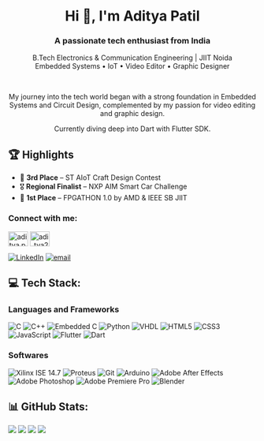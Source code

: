 <h1 align="center">Hi 👋, I'm Aditya Patil</h1>
<h3 align="center">A passionate tech enthusiast from India</h3>

<p align = "center">B.Tech Electronics & Communication Engineering | JIIT Noida <br/> Embedded Systems • IoT • Video Editor • Graphic Designer</p> <br/>
<p align = "center">My journey into the tech world began with a strong foundation in Embedded Systems and Circuit Design, complemented by my passion for video editing and graphic design.</p> <p align = "center">Currently diving deep into Dart with Flutter SDK.</p>

## 🏆 Highlights

- 🧠 **3rd Place** – ST AIoT Craft Design Contest
- 🎖️ **Regional Finalist** – NXP AIM Smart Car Challenge
- 🥇 **1st Place** – FPGATHON 1.0 by AMD & IEEE SB JIIT


<h3 align="left">Connect with me:</h3>
<p align="left">
<a href="https://codeforces.com/profile/aditya.patil_21" target="blank"><img align="center" src="https://raw.githubusercontent.com/rahuldkjain/github-profile-readme-generator/master/src/images/icons/Social/codeforces.svg" alt="aditya.patil_21" height="30" width="40" /></a>
<a href="https://www.leetcode.com/adi_tya21" target="blank"><img align="center" src="https://raw.githubusercontent.com/rahuldkjain/github-profile-readme-generator/master/src/images/icons/Social/leet-code.svg" alt="adi_tya21" height="30" width="40" /></a>
</p>

[![LinkedIn](https://img.shields.io/badge/LinkedIn-%230077B5.svg?logo=linkedin&logoColor=white)](https://linkedin.com/in/adityapatil003) [![email](https://img.shields.io/badge/Email-D14836?logo=gmail&logoColor=white)](mailto:adityakpatil003@gmail.com) 

## 💻 Tech Stack:
### Languages and Frameworks
![C](https://img.shields.io/badge/C-%2300599C.svg?style=flat&logo=c&logoColor=white)
![C++](https://img.shields.io/badge/C++-%2300599C.svg?style=flat&logo=c%2B%2B&logoColor=white)
![Embedded C](https://img.shields.io/badge/Embedded%20C-%2300599C.svg?style=flat)
![Python](https://img.shields.io/badge/Python-3670A0?style=flat&logo=python&logoColor=ffdd54)
![VHDL](https://img.shields.io/badge/VHDL-3670A0?style=flat)
![HTML5](https://img.shields.io/badge/Html5-%23E34F26.svg?style=flat&logo=html5&logoColor=white)
![CSS3](https://img.shields.io/badge/CSS3-%231572B6.svg?style=flat&logo=css&logoColor=white) 
![JavaScript](https://img.shields.io/badge/JavaScript-%23323330.svg?style=flat&logo=javascript&logoColor=%23F7DF1E)
![Flutter](https://img.shields.io/badge/Flutter-%2302569B.svg?style=flat&logo=Flutter&logoColor=white)
![Dart](https://img.shields.io/badge/Dart-%230175C2.svg?style=flat&logo=dart&logoColor=white)

### Softwares
![Xilinx ISE 14.7](https://img.shields.io/badge/Xilinx%20ISE%2014.7-1C79B3.svg?style=flat)
![Proteus](https://img.shields.io/badge/Proteus-1C79B3.svg?style=flat&logo=proteus)
![Git](https://img.shields.io/badge/Git-%23F05033.svg?style=flat&logo=git&logoColor=white)
![Arduino](https://img.shields.io/badge/-Arduino-00979D?style=flat&logo=Arduino&logoColor=white)
![Adobe After Effects](https://img.shields.io/badge/Adobe%20After%20Effects-9999FF.svg?style=flat)
![Adobe Photoshop](https://img.shields.io/badge/Adobe%20Photoshop-%2331A8FF.svg?style=flat)
![Adobe Premiere Pro](https://img.shields.io/badge/Adobe%20Premiere%20Pro-9999FF.svg?style=flat)
![Blender](https://img.shields.io/badge/Blender%203D-%23F5792A.svg?style=flat&logo=blender&logoColor=white)

## 📊 GitHub Stats:
![](https://github-readme-stats.vercel.app/api/top-langs/?username=aditya08p&theme=tokyonight&hide_border=false&include_all_commits=false&count_private=false&layout=compact)
![](https://github-readme-stats.vercel.app/api?username=aditya08p&theme=tokyonight&hide_border=false&include_all_commits=false&count_private=false)
![](https://nirzak-streak-stats.vercel.app/?user=aditya08p&theme=tokyonight&hide_border=false)
![](https://github-contributor-stats.vercel.app/api?username=aditya08p&limit=3&theme=tokyonight&combine_all_yearly_contributions=true)

